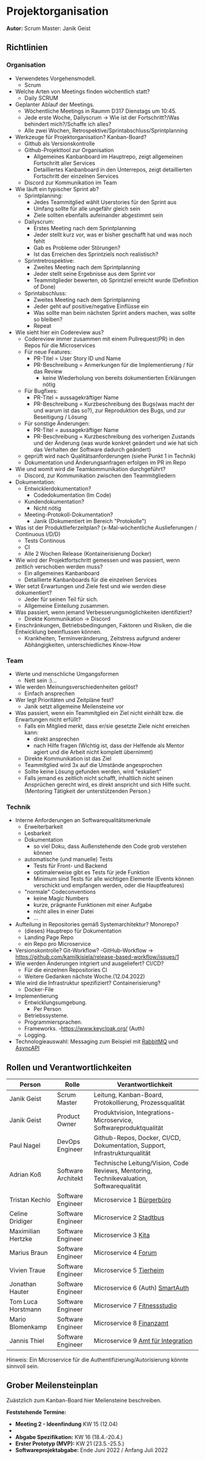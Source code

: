 # Projektorganisation

**Autor:** Scrum Master: Janik Geist

## Richtlinien

### Organisation

- Verwendetes Vorgehensmodell.
  - Scrum
- Welche Arten von Meetings finden wöchentlich statt?
  - Daily SCRUM
- Geplanter Ablauf der Meetings.
  - Wöchentliche Meetings in Raumm D317 Dienstags um 10:45. 
  - Jede erste Woche, Dailyscrum -> Wie ist der Fortschritt?/Was behindert mich?/Schaffe ich alles?
  - Alle zwei Wochen, Retrospektive/Sprintabschluss/Sprintplanning
- Werkzeuge für Projektorganisation? Kanban-Board?
    - Github als Versionskontrolle
    - Github-Projekttool zur Organisation
      - Allgemeines Kanbanboard im Hauptrepo, zeigt allgemeinen Fortschritt aller Services
      - Detailliertes Kanbanboard in den Unterrepos, zeigt detaillierten Fortschritt der einzelnen Services
    - Discord zur Kommunikation im Team
- Wie läuft ein typischer Sprint ab?
    - Sprintplanning:
      - Jedes Teammitglied wählt Userstories für den Sprint aus
      - Umfang sollte für alle ungefähr gleich sein
      - Ziele sollten ebenfalls aufeinander abgestimmt sein
    - Dailyscrum:
      - Erstes Meeting nach dem Sprintplanning
      - Jeder stellt kurz vor, was er bisher geschafft hat und was noch fehlt
      - Gab es Probleme oder Störungen?
      - Ist das Erreichen des Sprintziels noch realistisch?
    - Sprintretrospektive:
      - Zweites Meeting nach dem Sprintplanning
      - Jeder stellt seine Ergebnisse aus dem Sprint vor
      - Teammitglieder bewerten, ob Sprintziel erreicht wurde (Definition of Done)
    - Sprintabschluss:
      - Zweites Meeting nach dem Sprintplanning
      - Jeder geht auf positive/negative Einflüsse ein
      - Was sollte man beim nächsten Sprint anders machen, was sollte so bleiben?
      - Repeat 
- Wie sieht hier ein Codereview aus?
    - Codereview immer zusammen mit einem Pullrequest(PR) in den Repos für die Microservices
    - Für neue Features:
        - PR-Titel = User Story ID und Name 
        - PR-Beschreibung = Anmerkungen für die Implementierung / für das Review
            - keine Wiederholung von bereits dokumentierten Erklärungen nötig
    - Für Bugfixes:
        - PR-Titel = aussagekräftiger Name
        - PR-Beschreibung = Kurzbeschreibung des Bugs(was macht der und warum ist das so?), zur Reproduktion des Bugs, und zur Beseitigung / Lösung
    - Für sonstige Änderungen:
        - PR-Titel = aussagekräftiger Name
        - PR-Beschreibung = Kurzbeschreibung des vorherigen Zustands und der Änderung (was wurde konkret geändert und wie hat sich das Verhalten der Software dadurch geändert)
    - geprüft wird nach Qualitätsanforderungen (siehe Punkt 1 in Technik)
    - Dokumentation und Änderungsanfragen erfolgen im PR im Repo
- Wie und womit wird die Teamkommunikation durchgeführt?
  - Discord, zur Kommunikation zwischen den Teammitgliedern
- Dokumentation:
  - Entwicklerdokumentation?
      - Codedokumentation (Im Code)
  - Kundendokumentation?
      - Nicht nötig
  - Meeting-Protokoll-Dokumentation?
      - Janik (Dokumentiert im Bereich "Protokolle")
- Was ist der Produktlieferzeitplan? (x-Mal-wöchentliche Auslieferungen / Continuous I/D/D)
    - Tests Continous
    - CI
    - Alle 2 Wochen Release
    (Kontainerisierung Docker)
- Wie wird der Projektfortschritt gemessen und was passiert, wenn zeitlich verschoben werden muss?
    - Ein allgemeines Kanbanboard 
    - Detaillierte Kanbanboards für die einzelnen Services
- Wer setzt Erwartungen und Ziele fest und wie werden diese dokumentiert?
    - Jeder für seinen Teil für sich.
    - Allgemeine Einteilung zusammen.
- Was passiert, wenn jemand Verbesserungsmöglichkeiten identifiziert?
    - Direkte Kommunikation -> Discord
- Einschränkungen, Betriebsbedingungen, Faktoren und Risiken, die die Entwicklung beeinflussen können.
    - Krankheiten, Terminveränderung, Zeitstress aufgrund anderer Abhängigkeiten, unterschiedliches Know-How

### Team

- Werte und menschliche Umgangsformen
  - Nett sein :)...
- Wie werden Meinungsverschiedenheiten gelöst?
  - Einfach ansprechen
- Wer legt Prioritäten und Zeitpläne fest?
  - Janik setzt allgemeine Meilensteine vor
- Was passiert, wenn ein Teammitglied ein Ziel nicht einhält bzw. die Erwartungen nicht erfüllt?
  - Falls ein Mitglied merkt, dass er/sie gesetzte Ziele nicht erreichen kann:
    - direkt ansprechen
    - nach Hilfe fragen (Wichtig ist, dass der Helfende als Mentor agiert und die Arbeit nicht komplett übernimmt)
  - Direkte Kommunikation ist das Ziel
  - Teammitglied wird 3x auf die Umstände angesprochen
  - Sollte keine Lösung gefunden werden, wird "eskaliert"
  - Falls jemand es zeitlich nicht schafft, inhaltlich nicht seinen Ansprüchen gerecht wird, es direkt anspricht und sich Hilfe sucht. (Mentoring Tätigkeit der unterstützenden Person.)

### Technik

- Interne Anforderungen an Softwarequalitätsmerkmale 
  - Erweiterbarkeit
  - Lesbarkeit
  - Dokumentation
    - so viel Doku, dass Außenstehende den Code grob verstehen können
  - automatische (und manuelle) Tests
    - Tests für Front- und Backend
    - optimalerweise gibt es Tests für jede Funktion
    - Minimum sind Tests für alle wichtigen Elemente (Events können verschickt und empfangen werden, oder die Hauptfeatures)
  - "normale" Codeconventions
    - keine Magic Numbers
    - kurze, prägnante Funktionen mit einer Aufgabe
    - nicht alles in einer Datei
    - ...
- Aufteilung in Repositories gemäß Systemarchitektur? Monorepo?
  - (dieses) Hauptrepo für Dokumentation
  - Landing Page Repo
  - ein Repo pro Microservice
- Versionskontrolle? Git-Workflow?
  -GitHub-Workflow -> https://github.com/kamilkisiela/release-based-workflow/issues/1
- Wie werden Änderungen intgriert und ausgeliefert? CI/CD? 
  - Für die einzelnen Repositories CI
  - Weitere Gedanken nächste Woche.(12.04.2022)
- Wie wird die Infrastruktur spezifiziert? Containerisierung?
  - Docker-File
- Implementierung
  - Entwicklungsumgebung.
    - Per Person
  - Betriebssysteme.
  - Programmiersprachen.
  - Frameworks.
    -https://www.keycloak.org/
    (Auth)
  - Logging.
- Technologieauswahl: Messaging zum Beispiel mit [RabbitMQ](https://www.rabbitmq.com/) und [AsyncAPI](https://www.asyncapi.com/)


## Rollen und Verantwortlichkeiten

| Person | Rolle | Verantwortlichkeit |
|----------|-----------|-----------|
| Janik Geist | Scrum Master | Leitung, Kanban-Board, Protokollierung, Prozessqualität |
| Janik Geist | Product Owner | Produktvision, Integrations-Microservice, Softwareproduktqualität |
| Paul Nagel | DevOps Engineer | Github-Repos, Docker, CI/CD, Dokumentation, Support, Infrastrukturqualität | 
| Adrian Koß | Software Architekt | Technische Leitung/Vision, Code Reviews, Mentoring, Technikevaluation, Softwarequalität |
| Tristan Kechlo | Software Engineer | Microservice 1 [Bürgerbüro](buergerbuero/index) | 
| Celine Dridiger | Software Engineer | Microservice 2 [Stadtbus](stadtbus/index) |
| Maximilian Hertzke | Software Engineer | Microservice 3 [Kita](kita/index) |
| Marius Braun | Software Engineer | Microservice 4 [Forum](forum/index) |
| Vivien Traue | Software Engineer | Microservice 5 [Tierheim](tierheim/index) |
| Jonathan Hauter| Software Engineer | Microservice 6 (Auth) [SmartAuth](Auth/index) |
| Tom Luca Horstmann| Software Engineer | Microservice 7 [Fitnessstudio](fitnessstudio/index) |
| Mario Blomenkamp | Software Engineer | Microservice 8 [Finanzamt](finanzamt/index) |
| Jannis Thiel | Software Engineer | Microservice 9 [Amt für Integration](amt_fuer_integration/index) |

Hinweis: Ein Microservice für die Authentifizierung/Autorisierung könnte sinnvoll sein.

## Grober Meilensteinplan

Zuästzlich zum Kanban-Board hier Meilensteine beschreiben.

**Feststehende Termine:**

* **Meeting 2 - Ideenfindung** KW 15 (12.04)
* 
* **Abgabe Spezifikation:** KW 16 (18.4.-20.4.)
* **Erster Prototyp (MVP):** KW 21 (23.5.-25.5.)
* **Softwareprojektabgabe:** Ende Juni 2022 / Anfang Juli 2022